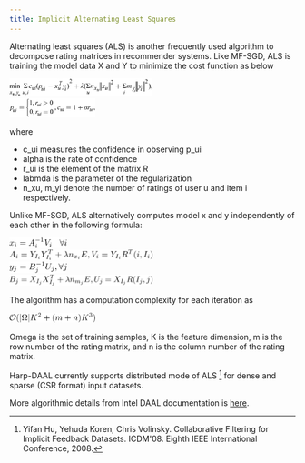 ```yaml
---
title: Implicit Alternating Least Squares
---
```


Alternating least squares (ALS) is another frequently used algorithm to decompose rating matrices in recommender systems. 
Like MF-SGD, ALS is training the model data X and Y to minimize the cost function as below

<img src="/img/als-training-costfunction.png" width="50%" height="50%"><br>
<img src="/img/als-training-costfunction-2.png" width="30%" height="30%"><br>

where 

* c_ui measures the confidence in observing p_ui
* alpha is the rate of confidence
* r_ui is the element of the matrix R
* labmda is the parameter of the regularization
* n_xu, m_yi denote the number of ratings of user u and item i respectively.

Unlike MF-SGD, ALS alternatively computes model x and y independently of each other in the following formula:

<img src="/img/als-x-compute-1.png" width="20%" height="20%"><br>
<img src="/img/als-x-compute-2.png" width="50%" height="50%"><br>
<img src="/img/als-y-compute-1.png" width="20%" height="20%"><br>
<img src="/img/als-y-compute-2.png" width="50%" height="50%"><br>

The algorithm has a computation complexity for each iteration as 

<img src="/img/als-complexity-1.png" width="30%" height="30%"><br>

Omega is the set of training samples, K is the feature dimension, m is the row number of the rating
matrix, and n is the column number of the rating matrix. 

Harp-DAAL currently supports distributed mode of ALS [^fn1] for dense and sparse (CSR format) input datasets.

More algorithmic details from Intel DAAL documentation is [here](https://software.intel.com/en-us/daal-programming-guide-details-38).

[^fn1]: Yifan Hu, Yehuda Koren, Chris Volinsky. Collaborative Filtering for Implicit Feedback Datasets. ICDM'08. Eighth IEEE International Conference, 2008.

